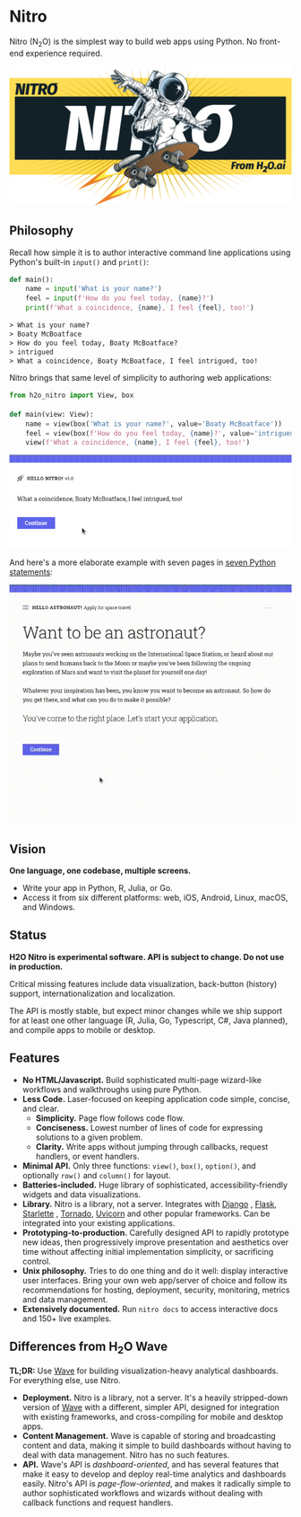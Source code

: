 # Nitro

Nitro (N<sub>2</sub>O) is the simplest way to build web apps using Python. No front-end experience required.

![Nitro](assets/banner.png)

## Philosophy

Recall how simple it is to author interactive command line applications using Python's built-in `input()` and `print()`:

```py
def main():
    name = input('What is your name?')
    feel = input(f'How do you feel today, {name}?')
    print(f'What a coincidence, {name}, I feel {feel}, too!')
```

```
> What is your name?
> Boaty McBoatface
> How do you feel today, Boaty McBoatface?
> intrigued
> What a coincidence, Boaty McBoatface, I feel intrigued, too!
```

Nitro brings that same level of simplicity to authoring web applications:

```py
from h2o_nitro import View, box

def main(view: View):
    name = view(box('What is your name?', value='Boaty McBoatface'))
    feel = view(box(f'How do you feel today, {name}?', value='intrigued'))
    view(f'What a coincidence, {name}, I feel {feel}, too!')
```

![Hello World app](assets/images/app-basic.gif)

And here's a more elaborate example with seven pages in [seven Python statements](https://github.com/h2oai/nitro/blob/main/py/examples/space_flight.py):

![Recruitment app](assets/images/app-recruitment.gif)

## Vision

**One language, one codebase, multiple screens.** 
  - Write your app in Python, R, Julia, or Go. 
  - Access it from six different platforms: web, iOS, Android, Linux, macOS, and Windows.

## Status

**H2O Nitro is experimental software. API is subject to change. Do not use in production.**

Critical missing features include data visualization, back-button (history) support, internationalization and localization.

The API is mostly stable, but expect minor changes while we ship support for at least one other 
language (R, Julia, Go, Typescript, C#, Java planned), and compile apps to mobile or desktop.

## Features

- **No HTML/Javascript.** Build sophisticated multi-page wizard-like workflows and walkthroughs using pure Python.
- **Less Code.** Laser-focused on keeping application code simple, concise, and clear.
    - **Simplicity.** Page flow follows code flow.
    - **Conciseness.** Lowest number of lines of code for expressing solutions to a given problem.
    - **Clarity.** Write apps without jumping through callbacks, request handlers, or event handlers.
- **Minimal API.** Only three functions: `view()`, `box()`, `option()`, and optionally `row()` and `column()` for
  layout.
- **Batteries-included.** Huge library of sophisticated, accessibility-friendly widgets and data visualizations.
- **Library.** Nitro is a library, not a server. Integrates with [Django](https://www.djangoproject.com/)
  , [Flask](https://flask.palletsprojects.com/), [Starlette](https://www.starlette.io/)
  , [Tornado](https://www.tornadoweb.org/), [Uvicorn](https://www.uvicorn.org/) and other popular frameworks. Can be
  integrated into your existing applications.
- **Prototyping-to-production.** Carefully designed API to rapidly prototype new ideas, then progressively improve
  presentation and aesthetics over time without affecting initial implementation simplicity, or sacrificing control.
- **Unix philosophy.** Tries to do one thing and do it well: display interactive user interfaces. Bring your own web
  app/server of choice and follow its recommendations for hosting, deployment, security, monitoring, metrics and data
  management.
- **Extensively documented.** Run `nitro docs` to access interactive docs and 150+ live examples.

## Differences from H<sub>2</sub>O Wave

**TL;DR:** Use [Wave](https://wave.h2o.ai/) for building visualization-heavy analytical dashboards. For everything else,
use Nitro.

- **Deployment.** Nitro is a library, not a server. It's a heavily stripped-down version of [Wave](https://wave.h2o.ai/)
  with a different, simpler API, designed for integration with existing frameworks, and cross-compiling for mobile and
  desktop apps.
- **Content Management.** Wave is capable of storing and broadcasting content and data, making it simple to build
  dashboards without having to deal with data management. Nitro has no such features.
- **API.** Wave's API is *dashboard-oriented*, and has several features that make it easy to develop and deploy
  real-time analytics and dashboards easily. Nitro's API is *page-flow-oriented*, and makes it radically simple to
  author sophisticated workflows and wizards without dealing with callback functions and request handlers.
